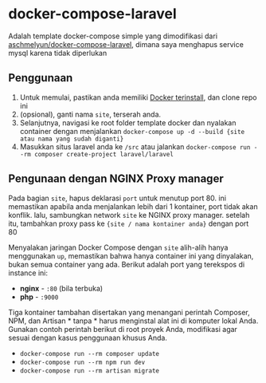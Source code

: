 # docker-compose-laravel

Adalah template docker-compose simple yang dimodifikasi dari [aschmelyun/docker-compose-laravel](https://github.com/aschmelyun/docker-compose-laravel), dimana saya menghapus service mysql karena tidak diperlukan

## Penggunaan

1. Untuk memulai, pastikan anda memiliki [Docker terinstall](https://docs.docker.com/docker-for-mac/install/), dan clone repo ini
1. (opsional), ganti nama `site`, terserah anda.
1. Selanjutnya, navigasi ke root folder template docker dan nyalakan container dengan menjalankan `docker-compose up -d --build {site atau nama yang sudah diganti}`
1. Masukkan situs laravel anda ke `/src` atau jalankan `docker-compose run --rm composer create-project laravel/laravel`

## Pengunaan dengan NGINX Proxy manager
Pada bagian `site`, hapus deklarasi `port` untuk menutup port 80. ini memastikan apabila anda menjalankan lebih dari 1 kontainer, port tidak akan konflik. lalu, sambungkan network `site` ke NGINX proxy manager. setelah itu, tambahkan proxy pass ke `{site / nama kontainer anda}` dengan port 80

Menyalakan jaringan Docker Compose dengan `site` alih-alih hanya menggunakan `up`, memastikan bahwa hanya container ini yang dinyalakan, bukan semua container yang ada. Berikut adalah port yang terekspos di instance ini:

- **nginx** - `:80` (bila terbuka)
- **php** - `:9000`

Tiga kontainer tambahan disertakan yang menangani perintah Composer, NPM, dan Artisan * tanpa * harus menginstal alat ini di komputer lokal Anda. Gunakan contoh perintah berikut di root proyek Anda, modifikasi agar sesuai dengan kasus penggunaan khusus Anda.

- `docker-compose run --rm composer update`
- `docker-compose run --rm npm run dev`
- `docker-compose run --rm artisan migrate` 
